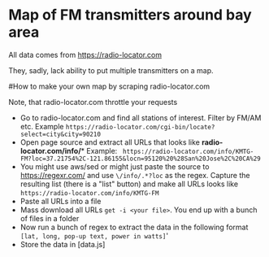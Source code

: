 # Map of FM transmitters around bay area
All data comes from https://radio-locator.com

They, sadly, lack ability to put multiple transmitters on a map.

#How to make your own map by scraping radio-locator.com

Note, that radio-locator.com throttle your requests

* Go to radio-locator.com and find all stations of interest. Filter by FM/AM etc. Example
``
https://radio-locator.com/cgi-bin/locate?select=city&city=90210 
``
* Open page source and extract all URLs that looks like **radio-locator.com/info/*** Example: 
`` https://radio-locator.com/info/KMTG-FM?loc=37.21754%2C-121.86155&locn=95120%20%28San%20Jose%2C%20CA%29``
* You might use aws/sed or might just paste the source to https://regexr.com/ and use ``\/info/.*?loc`` as the regex. 
Capture the resulting list (there is a "list" button) and make all URLs looks like ``https://radio-locator.com/info/KMTG-FM`` 
* Paste all URLs into a file
* Mass download all URLs ``get -i <your file>``. You end up with a bunch of files in a folder
* Now run a bunch of regex to extract the data in the following format `` [lat, long, pop-up text, power in watts]``'
* Store the data in [data.js]
